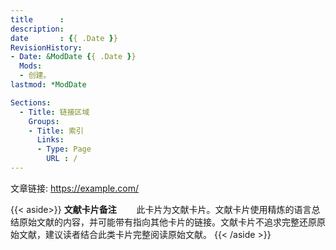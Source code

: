 ```yaml
---
title      : 
description: 
date       : {{ .Date }}
RevisionHistory:
- Date: &ModDate {{ .Date }}
  Mods:
  - 创建。
lastmod: *ModDate

Sections:
  - Title: 链接区域
    Groups:
    - Title: 索引
      Links:
      - Type: Page
        URL : /
---
```

文章链接: https://example.com/

{{< aside>}}
**文献卡片备注**
　　此卡片为文献卡片。文献卡片使用精炼的语言总结原始文献的内容，并可能带有指向其他卡片的链接。文献卡片不追求完整还原原始文献，建议读者结合此类卡片完整阅读原始文献。
{{< /aside >}}

